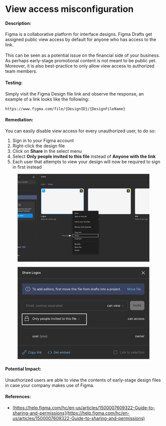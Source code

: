 # View access misconfiguration

#### Description:

Figma is a collaborative platform for interface designs. Figma Drafts get assigned public view access by default for anyone who has access to the link.\
\
This can be seen as a potential issue on the financial side of your business. As perhaps early-stage promotional content is not meant to be public yet. Moreover, it is also best-practice to only allow view access to authorized team members.

#### Testing:

Simply visit the Figma Design file link and observe the response, an example of a link looks like the following:

```
https://www.figma.com/file/{DesignID}/{DesignFileName}
```

#### Remediation:

You can easily disable view access for every unauthorized user, to do so:

1. Sign in to your Figma account
2. Right-click the design file
3. Click on **Share** in the select menu
4. Select **Only people invited to this file** instead of **Anyone with the link**
5. Each user that attempts to view your design will now be required to sign in first instead

<figure><img src="../../.gitbook/assets/image (12).png" alt=""><figcaption></figcaption></figure>

<figure><img src="../../.gitbook/assets/image (13).png" alt=""><figcaption></figcaption></figure>

#### Potential Impact:

Unauthorized users are able to view the contents of early-stage design files in case your company makes use of Figma.

#### References:

* [https://help.figma.com/hc/en-us/articles/1500007609322-Guide-to-sharing-and-permissions](https://help.figma.com/hc/en-us/articles/1500007609322-Guide-to-sharing-and-permissions)
